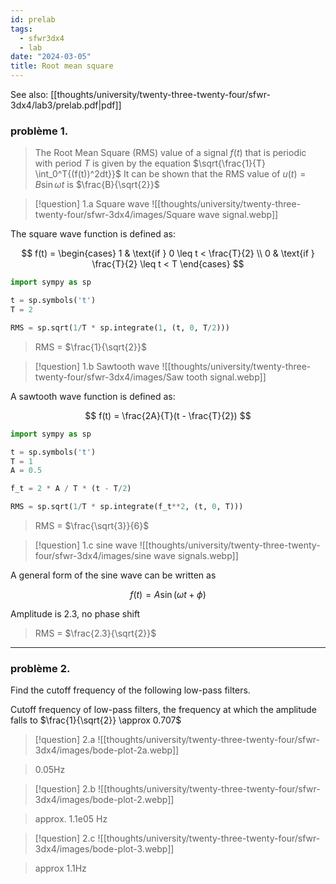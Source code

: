 ```yaml
---
id: prelab
tags:
  - sfwr3dx4
  - lab
date: "2024-03-05"
title: Root mean square
---
```


See also: [[thoughts/university/twenty-three-twenty-four/sfwr-3dx4/lab3/prelab.pdf|pdf]]

### problème 1.

> The Root Mean Square (RMS) value of a signal $f(t)$ that is periodic with period $T$ is given by the equation $\sqrt{\frac{1}{T} \int_0^T{(f(t))^2dt}}$
> It can be shown that the RMS value of $u(t) = B \sin{\omega t}$ is $\frac{B}{\sqrt{2}}$

> [!question] 1.a
> Square wave
> ![[thoughts/university/twenty-three-twenty-four/sfwr-3dx4/images/Square wave signal.webp]]

The square wave function is defined as:

$$
f(t) = \begin{cases}
1 & \text{if } 0 \leq t < \frac{T}{2} \\
0 & \text{if } \frac{T}{2} \leq t < T
\end{cases}
$$

```python
import sympy as sp

t = sp.symbols('t')
T = 2

RMS = sp.sqrt(1/T * sp.integrate(1, (t, 0, T/2)))
```

> RMS = $\frac{1}{\sqrt{2}}$

> [!question] 1.b
> Sawtooth wave
> ![[thoughts/university/twenty-three-twenty-four/sfwr-3dx4/images/Saw tooth signal.webp]]

A sawtooth wave function is defined as:

$$
f(t) = \frac{2A}{T}(t - \frac{T}{2})
$$

```python
import sympy as sp

t = sp.symbols('t')
T = 1
A = 0.5

f_t = 2 * A / T * (t - T/2)

RMS = sp.sqrt(1/T * sp.integrate(f_t**2, (t, 0, T)))
```

> RMS = $\frac{\sqrt{3}}{6}$

> [!question] 1.c
> sine wave
> ![[thoughts/university/twenty-three-twenty-four/sfwr-3dx4/images/sine wave signals.webp]]

A general form of the sine wave can be written as

$$
f(t) = A \sin(\omega t + \phi)
$$

Amplitude is 2.3, no phase shift

> RMS = $\frac{2.3}{\sqrt{2}}$

---

### problème 2.

Find the cutoff frequency of the following low-pass filters.

Cutoff frequency of low-pass filters, the frequency at which the amplitude falls to $\frac{1}{\sqrt{2}} \approx 0.707$

> [!question] 2.a
> ![[thoughts/university/twenty-three-twenty-four/sfwr-3dx4/images/bode-plot-2a.webp]]

> 0.05Hz

> [!question] 2.b
> ![[thoughts/university/twenty-three-twenty-four/sfwr-3dx4/images/bode-plot-2.webp]]

> approx. 1.1e05 Hz

> [!question] 2.c
> ![[thoughts/university/twenty-three-twenty-four/sfwr-3dx4/images/bode-plot-3.webp]]

> approx 1.1Hz

